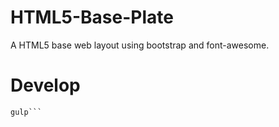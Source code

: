 # HTML5-Base-Plate
A HTML5 base web layout using bootstrap and font-awesome.

# Develop
```npm install
gulp```
